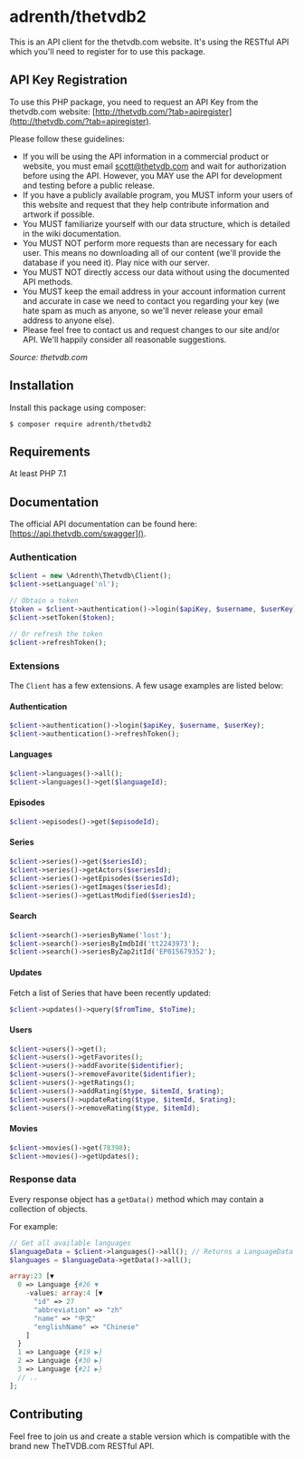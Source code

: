# adrenth/thetvdb2

This is an API client for the thetvdb.com website. It's using the RESTful API which you'll need to register for to use this package.

## API Key Registration

To use this PHP package, you need to request an API Key from the thetvdb.com website: [http://thetvdb.com/?tab=apiregister](http://thetvdb.com/?tab=apiregister).

Please follow these guidelines:

* If you will be using the API information in a commercial product or website, you must email [scott@thetvdb.com](mailto:scott@thetvdb.com) and wait for authorization before using the API. However, you MAY use the API for development and testing before a public release.
* If you have a publicly available program, you MUST inform your users of this website and request that they help contribute information and artwork if possible.
* You MUST familiarize yourself with our data structure, which is detailed in the wiki documentation.
* You MUST NOT perform more requests than are necessary for each user. This means no downloading all of our content (we'll provide the database if you need it). Play nice with our server.
* You MUST NOT directly access our data without using the documented API methods.
* You MUST keep the email address in your account information current and accurate in case we need to contact you regarding your key (we hate spam as much as anyone, so we'll never release your email address to anyone else).
* Please feel free to contact us and request changes to our site and/or API. We'll happily consider all reasonable suggestions.

*Source: thetvdb.com*

## Installation

Install this package using composer:

```
$ composer require adrenth/thetvdb2
```

## Requirements

At least PHP 7.1

## Documentation

The official API documentation can be found here: [https://api.thetvdb.com/swagger]().

### Authentication

```php
$client = new \Adrenth\Thetvdb\Client();
$client->setLanguage('nl');

// Obtain a token
$token = $client->authentication()->login($apiKey, $username, $userKey);
$client->setToken($token);

// Or refresh the token
$client->refreshToken();
```

### Extensions

The `Client` has a few extensions. A few usage examples are listed below:

#### Authentication
```php
$client->authentication()->login($apiKey, $username, $userKey);
$client->authentication()->refreshToken();
```

#### Languages
```php
$client->languages()->all();
$client->languages()->get($languageId);
```

#### Episodes
```php
$client->episodes()->get($episodeId);
```

#### Series
```php
$client->series()->get($seriesId);
$client->series()->getActors($seriesId);
$client->series()->getEpisodes($seriesId);
$client->series()->getImages($seriesId);
$client->series()->getLastModified($seriesId);
```

#### Search
```php
$client->search()->seriesByName('lost');
$client->search()->seriesByImdbId('tt2243973');
$client->search()->seriesByZap2itId('EP015679352');
```

#### Updates

Fetch a list of Series that have been recently updated:

```php
$client->updates()->query($fromTime, $toTime);
```

#### Users

```php
$client->users()->get();
$client->users()->getFavorites();
$client->users()->addFavorite($identifier);
$client->users()->removeFavorite($identifier);
$client->users()->getRatings();
$client->users()->addRating($type, $itemId, $rating);
$client->users()->updateRating($type, $itemId, $rating);
$client->users()->removeRating($type, $itemId);
```

#### Movies

```php
$client->movies()->get(78398);
$client->movies()->getUpdates();
```

### Response data

Every response object has a `getData()` method which may contain a collection of objects.

For example:

```php
// Get all available languages
$languageData = $client->languages()->all(); // Returns a LanguageData instance
$languages = $languageData->getData()->all();

array:23 [▼
  0 => Language {#26 ▼
    -values: array:4 [▼
      "id" => 27
      "abbreviation" => "zh"
      "name" => "中文"
      "englishName" => "Chinese"
    ]
  }
  1 => Language {#19 ▶}
  2 => Language {#30 ▶}
  3 => Language {#21 ▶}
  // ..
];
```

## Contributing

Feel free to join us and create a stable version which is compatible with the brand new TheTVDB.com RESTful API.

